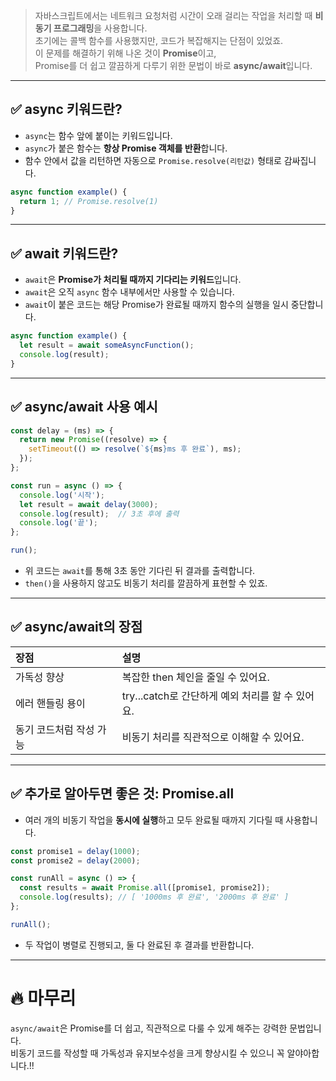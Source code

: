 > 자바스크립트에서는 네트워크 요청처럼 시간이 오래 걸리는 작업을 처리할 때 **비동기 프로그래밍**을 사용합니다.  
초기에는 콜백 함수를 사용했지만, 코드가 복잡해지는 단점이 있었죠.  
이 문제를 해결하기 위해 나온 것이 **Promise**이고,  
Promise를 더 쉽고 깔끔하게 다루기 위한 문법이 바로 **async/await**입니다.

---

## ✅ async 키워드란?

- `async`는 함수 앞에 붙이는 키워드입니다.
- `async`가 붙은 함수는 **항상 Promise 객체를 반환**합니다.
- 함수 안에서 값을 리턴하면 자동으로 `Promise.resolve(리턴값)` 형태로 감싸집니다.

```js
async function example() {
  return 1; // Promise.resolve(1)
}
```

---

## ✅ await 키워드란?

- `await`은 **Promise가 처리될 때까지 기다리는 키워드**입니다.
- `await`은 오직 `async` 함수 내부에서만 사용할 수 있습니다.
- `await`이 붙은 코드는 해당 Promise가 완료될 때까지 함수의 실행을 일시 중단합니다.

```js
async function example() {
  let result = await someAsyncFunction();
  console.log(result);
}
```

---

## ✅ async/await 사용 예시

```js
const delay = (ms) => {
  return new Promise((resolve) => {
    setTimeout(() => resolve(`${ms}ms 후 완료`), ms);
  });
};

const run = async () => {
  console.log('시작');
  let result = await delay(3000);
  console.log(result);  // 3초 후에 출력
  console.log('끝');
};

run();
```
- 위 코드는 `await`를 통해 3초 동안 기다린 뒤 결과를 출력합니다.
- `then()`을 사용하지 않고도 비동기 처리를 깔끔하게 표현할 수 있죠.

---

## ✅ async/await의 장점

| 장점 | 설명 |
|:---|:---|
| 가독성 향상 | 복잡한 then 체인을 줄일 수 있어요. |
| 에러 핸들링 용이 | try...catch로 간단하게 예외 처리를 할 수 있어요. |
| 동기 코드처럼 작성 가능 | 비동기 처리를 직관적으로 이해할 수 있어요. |

---

## ✅ 추가로 알아두면 좋은 것: Promise.all

- 여러 개의 비동기 작업을 **동시에 실행**하고 모두 완료될 때까지 기다릴 때 사용합니다.

```js
const promise1 = delay(1000);
const promise2 = delay(2000);

const runAll = async () => {
  const results = await Promise.all([promise1, promise2]);
  console.log(results); // [ '1000ms 후 완료', '2000ms 후 완료' ]
};

runAll();
```

- 두 작업이 병렬로 진행되고, 둘 다 완료된 후 결과를 반환합니다.

---

# 🔥 마무리

`async/await`은 Promise를 더 쉽고, 직관적으로 다룰 수 있게 해주는 강력한 문법입니다.  
비동기 코드를 작성할 때 가독성과 유지보수성을 크게 향상시킬 수 있으니 꼭 알야아합니다.!!
